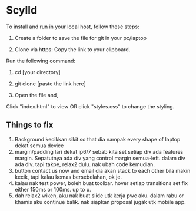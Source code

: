 # Scylld
To install and run in your local host, follow these steps: 

1) Create a folder to save the file for git in your pc/laptop

2) Clone via https: 
Copy the link to your clipboard.

Run the following command:

1) cd [your directory]
  
2) git clone [paste the link here]

3) Open the file and,

Click "index.html" to view 
OR click "styles.css" to change the styling.


## Things to fix

1) Background kecikkan sikit so that dia nampak every shape of laptop dekat semua device
2) margin/padding lari dekat ip6/7 sebab kita set setiap div ada features margin. Sepatutnya ada div yang control margin semua-left. dalam div ada div. tapi takpe, relax2 dulu. nak ubah code kemudian.
3) button contact us now and email dia akan stack to each other bila makin kecik, tapi kalau kemas bersebelahan, ok je.
4) kalau nak test power, boleh buat toolbar. hover setiap transitions set fix either 150ms or 100ms. up to u.
5) dah relax2 wiken, aku nak buat slide utk kerja pwc aku. dalam rabu or khamis aku continue balik. nak siapkan proposal jugak utk mobile app. 

